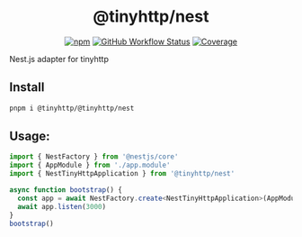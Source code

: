 <div align="center">

# @tinyhttp/nest

[![npm][npm-img]][npm-url] [![GitHub Workflow Status][gh-actions-img]][github-actions] [![Coverage][cov-img]][cov-url]

</div>

Nest.js adapter for tinyhttp

## Install

```sh
pnpm i @tinyhttp/@tinyhttp/nest
```

## Usage:

```typescript
import { NestFactory } from '@nestjs/core'
import { AppModule } from './app.module'
import { NestTinyHttpApplication } from '@tinyhttp/nest'

async function bootstrap() {
  const app = await NestFactory.create<NestTinyHttpApplication>(AppModule)
  await app.listen(3000)
}
bootstrap()
```

[npm-url]: https://npmjs.com/package/@tinyhttp/nest
[github-actions]: https://github.com/tinyhttp/nest/actions
[gh-actions-img]: https://img.shields.io/github/workflow/status/tinyhttp/nest/CI?style=for-the-badge&logo=github&label=&color=hotpink
[cov-img]: https://img.shields.io/coveralls/github/tinyhttp/nest?style=for-the-badge&color=hotpink
[cov-url]: https://coveralls.io/github/tinyhttp/nest
[npm-img]: https://img.shields.io/npm/dt/@tinyhttp/nest?style=for-the-badge&color=hotpink
